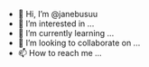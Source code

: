 - 👋 Hi, I’m @janebusuu
- 👀 I’m interested in ...
- 🌱 I’m currently learning ...
- 💞️ I’m looking to collaborate on ...
- 📫 How to reach me ...

<!---
janebusuu/janebusuu is a ✨ special ✨ repository because its `README.md` (this file) appears on your GitHub profile.
You can click the Preview link to take a look at your changes.
--->
